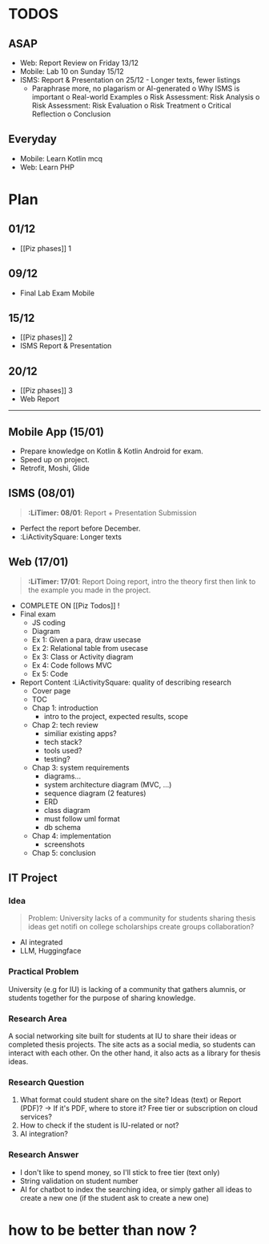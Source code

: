 # TODOS
## ASAP
- Web: Report Review on Friday 13/12 
- Mobile: Lab 10 on Sunday 15/12
- ISMS: Report & Presentation on 25/12
	- Longer texts, fewer listings
	- Paraphrase more, no plagarism or AI-generated
		o Why ISMS is important
		o Real-world Examples
		o Risk Assessment: Risk Analysis
		o Risk Assessment: Risk Evaluation
		o Risk Treatment
		o Critical Reflection
		o Conclusion
## Everyday
- Mobile: Learn Kotlin mcq
- Web: Learn PHP
# Plan
## 01/12
- [[Piz phases]] 1
## 09/12
- Final Lab Exam Mobile 
## 15/12
- [[Piz phases]] 2
- ISMS Report & Presentation 
## 20/12
- [[Piz phases]] 3
- Web Report

---
## Mobile App (15/01)
- Prepare knowledge on Kotlin & Kotlin Android for exam.
- Speed up on project.
- Retrofit, Moshi, Glide
## ISMS (08/01)
> **:LiTimer: 08/01**: Report + Presentation Submission
- Perfect the report before December.
- :LiActivitySquare: Longer texts
## Web (17/01)
> **:LiTimer: 17/01**: Report 
> Doing report, intro the theory first then link to the example you made in the project.
- COMPLETE ON [[Piz Todos]] !
- Final exam
	- JS coding
	- Diagram
	- Ex 1: Given a para, draw usecase
	- Ex 2: Relational table from usecase
	- Ex 3: Class or Activity diagram
	- Ex 4: Code follows MVC
	- Ex 5: Code
- Report Content 
	:LiActivitySquare: quality of describing research
	- Cover page
	- TOC
	- Chap 1: introduction
		- intro to the project, expected results, scope
	- Chap 2: tech review
		- similiar existing apps?
		- tech stack?
		- tools used?
		- testing?
	- Chap 3: system requirements
		- diagrams...
		- system architecture diagram (MVC, ...)
		- sequence diagram (2 features)
		- ERD
		- class diagram
		- must follow uml format
		- db schema
	- Chap 4: implementation
		- screenshots
	- Chap 5: conclusion

## IT Project
### Idea
> Problem: University lacks of a community for 
> 	students
> 		sharing thesis ideas
> 		get notifi on college scholarships
> 		create groups
		collaboration?

- AI integrated
- LLM, Huggingface

### Practical Problem
University (e.g for IU) is lacking of a community that gathers alumnis, or students together for the purpose of sharing knowledge.

### Research Area
A social networking site built for students at IU to share their ideas or completed thesis projects. The site acts as a social media, so students can interact with each other. On the other hand, it also acts as a library for thesis ideas. 

### Research Question
1. What format could student share on the site? Ideas (text) or Report (PDF)?
-> If it's PDF, where to store it? Free tier or subscription on cloud services?
2. How to check if the student is IU-related or not?
3. AI integration?

### Research Answer
- I don't like to spend money, so I'll stick to free tier (text only)
- String validation on student number
- AI for chatbot to index the searching idea, or simply gather all ideas to create a new one (if the student ask to create a new one)

# how to be better than now ?